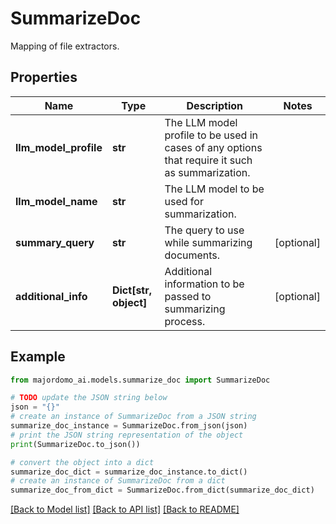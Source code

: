 # SummarizeDoc

Mapping of file extractors.

## Properties

Name | Type | Description | Notes
------------ | ------------- | ------------- | -------------
**llm_model_profile** | **str** | The LLM model profile to be used in cases of any options that require it  such as summarization.  | 
**llm_model_name** | **str** | The LLM model to be used for summarization. | 
**summary_query** | **str** | The query to use while summarizing documents. | [optional] 
**additional_info** | **Dict[str, object]** | Additional information to be passed to summarizing process. | [optional] 

## Example

```python
from majordomo_ai.models.summarize_doc import SummarizeDoc

# TODO update the JSON string below
json = "{}"
# create an instance of SummarizeDoc from a JSON string
summarize_doc_instance = SummarizeDoc.from_json(json)
# print the JSON string representation of the object
print(SummarizeDoc.to_json())

# convert the object into a dict
summarize_doc_dict = summarize_doc_instance.to_dict()
# create an instance of SummarizeDoc from a dict
summarize_doc_from_dict = SummarizeDoc.from_dict(summarize_doc_dict)
```
[[Back to Model list]](../README.md#documentation-for-models) [[Back to API list]](../README.md#documentation-for-api-endpoints) [[Back to README]](../README.md)


